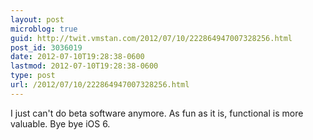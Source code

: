 ```yaml
---
layout: post
microblog: true
guid: http://twit.vmstan.com/2012/07/10/222864947007328256.html
post_id: 3036019
date: 2012-07-10T19:28:38-0600
lastmod: 2012-07-10T19:28:38-0600
type: post
url: /2012/07/10/222864947007328256.html
---
```

I just can't do beta software anymore. As fun as it is, functional is more valuable. Bye bye iOS 6.
